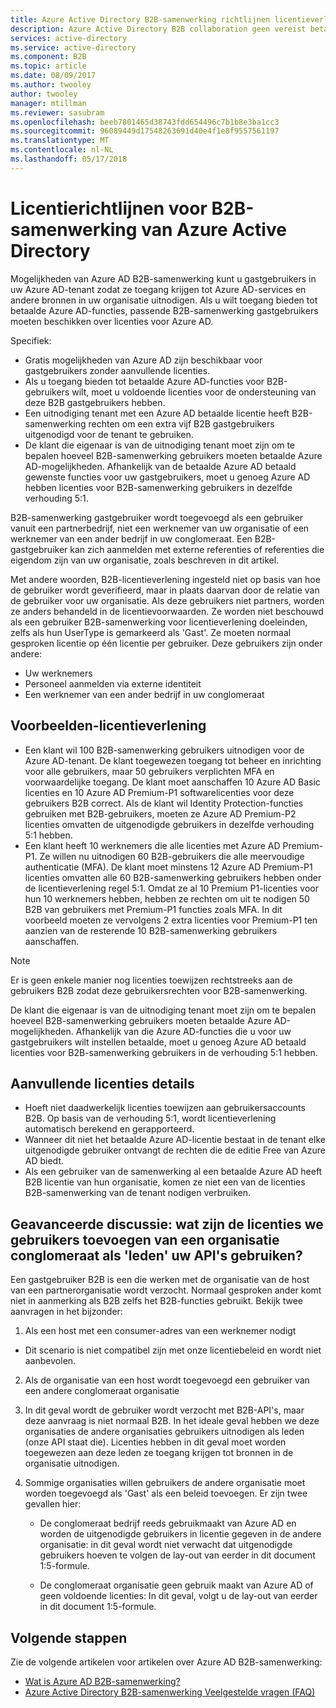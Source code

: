 ```yaml
---
title: Azure Active Directory B2B-samenwerking richtlijnen licentieverlening | Microsoft Docs
description: Azure Active Directory B2B collaboration geen vereist betaald Azure AD-licenties, maar u kunt ook ophalen functies voor betaald B2B gastgebruikers
services: active-directory
ms.service: active-directory
ms.component: B2B
ms.topic: article
ms.date: 08/09/2017
ms.author: twooley
author: twooley
manager: mtillman
ms.reviewer: sasubram
ms.openlocfilehash: beeb7801465d38743fdd654496c7b1b8e3ba1cc3
ms.sourcegitcommit: 96089449d17548263691d40e4f1e8f9557561197
ms.translationtype: MT
ms.contentlocale: nl-NL
ms.lasthandoff: 05/17/2018
---
```

# <a name="azure-active-directory-b2b-collaboration-licensing-guidance"></a>Licentierichtlijnen voor B2B-samenwerking van Azure Active Directory

Mogelijkheden van Azure AD B2B-samenwerking kunt u gastgebruikers in uw Azure AD-tenant zodat ze toegang krijgen tot Azure AD-services en andere bronnen in uw organisatie uitnodigen. Als u wilt toegang bieden tot betaalde Azure AD-functies, passende B2B-samenwerking gastgebruikers moeten beschikken over licenties voor Azure AD. 

Specifiek:
* Gratis mogelijkheden van Azure AD zijn beschikbaar voor gastgebruikers zonder aanvullende licenties.
* Als u toegang bieden tot betaalde Azure AD-functies voor B2B-gebruikers wilt, moet u voldoende licenties voor de ondersteuning van deze B2B gastgebruikers hebben.
* Een uitnodiging tenant met een Azure AD betaalde licentie heeft B2B-samenwerking rechten om een extra vijf B2B gastgebruikers uitgenodigd voor de tenant te gebruiken.
* De klant die eigenaar is van de uitnodiging tenant moet zijn om te bepalen hoeveel B2B-samenwerking gebruikers moeten betaalde Azure AD-mogelijkheden. Afhankelijk van de betaalde Azure AD betaald gewenste functies voor uw gastgebruikers, moet u genoeg Azure AD hebben licenties voor B2B-samenwerking gebruikers in dezelfde verhouding 5:1.

B2B-samenwerking gastgebruiker wordt toegevoegd als een gebruiker vanuit een partnerbedrijf, niet een werknemer van uw organisatie of een werknemer van een ander bedrijf in uw conglomeraat. Een B2B-gastgebruiker kan zich aanmelden met externe referenties of referenties die eigendom zijn van uw organisatie, zoals beschreven in dit artikel. 

Met andere woorden, B2B-licentieverlening ingesteld niet op basis van hoe de gebruiker wordt geverifieerd, maar in plaats daarvan door de relatie van de gebruiker voor uw organisatie. Als deze gebruikers niet partners, worden ze anders behandeld in de licentievoorwaarden. Ze worden niet beschouwd als een gebruiker B2B-samenwerking voor licentieverlening doeleinden, zelfs als hun UserType is gemarkeerd als 'Gast'. Ze moeten normaal gesproken licentie op één licentie per gebruiker. Deze gebruikers zijn onder andere:
* Uw werknemers
* Personeel aanmelden via externe identiteit
* Een werknemer van een ander bedrijf in uw conglomeraat


## <a name="licensing-examples"></a>Voorbeelden-licentieverlening
- Een klant wil 100 B2B-samenwerking gebruikers uitnodigen voor de Azure AD-tenant. De klant toegewezen toegang tot beheer en inrichting voor alle gebruikers, maar 50 gebruikers verplichten MFA en voorwaardelijke toegang. De klant moet aanschaffen 10 Azure AD Basic licenties en 10 Azure AD Premium-P1 softwarelicenties voor deze gebruikers B2B correct. Als de klant wil Identity Protection-functies gebruiken met B2B-gebruikers, moeten ze Azure AD Premium-P2 licenties omvatten de uitgenodigde gebruikers in dezelfde verhouding 5:1 hebben.
- Een klant heeft 10 werknemers die alle licenties met Azure AD Premium-P1. Ze willen nu uitnodigen 60 B2B-gebruikers die alle meervoudige authenticatie (MFA). De klant moet minstens 12 Azure AD Premium-P1 licenties omvatten alle 60 B2B-samenwerking gebruikers hebben onder de licentieverlening regel 5:1. Omdat ze al 10 Premium P1-licenties voor hun 10 werknemers hebben, hebben ze rechten om uit te nodigen 50 B2B van gebruikers met Premium-P1 functies zoals MFA. In dit voorbeeld moeten ze vervolgens 2 extra licenties voor Premium-P1 ten aanzien van de resterende 10 B2B-samenwerking gebruikers aanschaffen.

> [!NOTE]
> Er is geen enkele manier nog licenties toewijzen rechtstreeks aan de gebruikers B2B zodat deze gebruikersrechten voor B2B-samenwerking.

De klant die eigenaar is van de uitnodiging tenant moet zijn om te bepalen hoeveel B2B-samenwerking gebruikers moeten betaalde Azure AD-mogelijkheden. Afhankelijk van die Azure AD-functies die u voor uw gastgebruikers wilt instellen betaalde, moet u genoeg Azure AD betaald licenties voor B2B-samenwerking gebruikers in de verhouding 5:1 hebben. 

## <a name="additional-licensing-details"></a>Aanvullende licenties details
- Hoeft niet daadwerkelijk licenties toewijzen aan gebruikersaccounts B2B. Op basis van de verhouding 5:1, wordt licentieverlening automatisch berekend en gerapporteerd.
- Wanneer dit niet het betaalde Azure AD-licentie bestaat in de tenant elke uitgenodigde gebruiker ontvangt de rechten die de editie Free van Azure AD biedt.
- Als een gebruiker van de samenwerking al een betaalde Azure AD heeft B2B licentie van hun organisatie, komen ze niet een van de licenties B2B-samenwerking van de tenant nodigen verbruiken.

## <a name="advanced-discussion-what-are-the-licensing-considerations-when-we-add-users-from-a-conglomerate-organization-as-members-using-your-apis"></a>Geavanceerde discussie: wat zijn de licenties we gebruikers toevoegen van een organisatie conglomeraat als 'leden' uw API's gebruiken?
Een gastgebruiker B2B is een die werken met de organisatie van de host van een partnerorganisatie wordt verzocht. Normaal gesproken ander komt niet in aanmerking als B2B zelfs het B2B-functies gebruikt. Bekijk twee aanvragen in het bijzonder:

1. Als een host met een consumer-adres van een werknemer nodigt
  * Dit scenario is niet compatibel zijn met onze licentiebeleid en wordt niet aanbevolen.

2. Als de organisatie van een host wordt toegevoegd een gebruiker van een andere conglomeraat organisatie
  1. In dit geval wordt de gebruiker wordt verzocht met B2B-API's, maar deze aanvraag is niet normaal B2B. In het ideale geval hebben we deze organisaties de andere organisaties gebruikers uitnodigen als leden (onze API staat die). Licenties hebben in dit geval moet worden toegewezen aan deze leden ze toegang krijgen tot bronnen in de organisatie uitnodigen.

  2. Sommige organisaties willen gebruikers de andere organisatie moet worden toegevoegd als 'Gast' als een beleid toevoegen. Er zijn twee gevallen hier:
      * De conglomeraat bedrijf reeds gebruikmaakt van Azure AD en worden de uitgenodigde gebruikers in licentie gegeven in de andere organisatie: in dit geval wordt niet verwacht dat uitgenodigde gebruikers hoeven te volgen de lay-out van eerder in dit document 1:5-formule. 

      * De conglomeraat organisatie geen gebruik maakt van Azure AD of geen voldoende licenties: In dit geval, volgt u de lay-out van eerder in dit document 1:5-formule.

## <a name="next-steps"></a>Volgende stappen

Zie de volgende artikelen voor artikelen over Azure AD B2B-samenwerking:

* [Wat is Azure AD B2B-samenwerking?](what-is-b2b.md)
* [Azure Active Directory B2B-samenwerking Veelgestelde vragen (FAQ)](faq.md)
